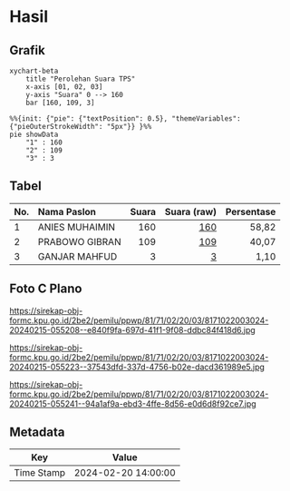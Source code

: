 # Hasil

## Grafik

```mermaid
xychart-beta
    title "Perolehan Suara TPS"
    x-axis [01, 02, 03]
    y-axis "Suara" 0 --> 160
    bar [160, 109, 3]
```

```mermaid
%%{init: {"pie": {"textPosition": 0.5}, "themeVariables": {"pieOuterStrokeWidth": "5px"}} }%%
pie showData
    "1" : 160
    "2" : 109
    "3" : 3
```

## Tabel

| No. | Nama Paslon    | Suara | Suara (raw) | Persentase |
|:--- |:-------------- | -----:| -----------:| ----------:|
| 1   | ANIES MUHAIMIN | 160   | [160][p-1]  | 58,82      |
| 2   | PRABOWO GIBRAN | 109   | [109][p-2]  | 40,07      |
| 3   | GANJAR MAHFUD  | 3     | [3][p-3]    | 1,10       |


[p-1]: https://github.com/gigit-pemilu/pemilu-2024-81-maluku/blob/main/pilpres/hitung-suara/sub/81-maluku/sub/71-kota-ambon/sub/02-sirimau/sub/2003-batu-merah/sub/024-tps/sub/paslon-1.txt
[p-2]: https://github.com/gigit-pemilu/pemilu-2024-81-maluku/blob/main/pilpres/hitung-suara/sub/81-maluku/sub/71-kota-ambon/sub/02-sirimau/sub/2003-batu-merah/sub/024-tps/sub/paslon-2.txt
[p-3]: https://github.com/gigit-pemilu/pemilu-2024-81-maluku/blob/main/pilpres/hitung-suara/sub/81-maluku/sub/71-kota-ambon/sub/02-sirimau/sub/2003-batu-merah/sub/024-tps/sub/paslon-3.txt

## Foto C Plano

https://sirekap-obj-formc.kpu.go.id/2be2/pemilu/ppwp/81/71/02/20/03/8171022003024-20240215-055208--e840f9fa-697d-41f1-9f08-ddbc84f418d6.jpg

https://sirekap-obj-formc.kpu.go.id/2be2/pemilu/ppwp/81/71/02/20/03/8171022003024-20240215-055223--37543dfd-337d-4756-b02e-dacd361989e5.jpg

https://sirekap-obj-formc.kpu.go.id/2be2/pemilu/ppwp/81/71/02/20/03/8171022003024-20240215-055241--94a1af9a-ebd3-4ffe-8d56-e0d6d8f92ce7.jpg


## Metadata

| Key        | Value               |
| ---------- | ------------------- |
| Time Stamp | 2024-02-20 14:00:00 |



